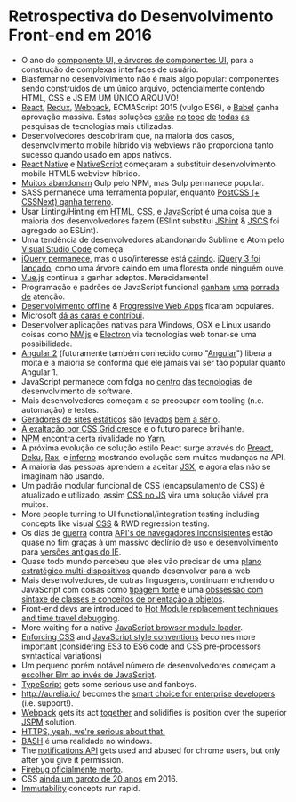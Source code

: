 # Retrospectiva do Desenvolvimento Front-end em 2016

* O ano do [componente UI, e árvores de componentes UI](http://developer.telerik.com/featured/front-end-application-frameworks-component-architectures/), para a construção de complexas interfaces de usuário.
* Blasfemar no desenvolvimento não é mais algo popular: componentes sendo construídos de um único arquivo, potencialmente contendo HTML, CSS e JS EM UM ÚNICO ARQUIVO!
* [React](https://facebook.github.io/react/), [Redux](http://redux.js.org/), [Webpack](https://webpack.js.org/), ECMAScript 2015 (vulgo ES6), e [Babel](https://babeljs.io/) ganha aprovação massiva. Estas soluções [estão](http://stackoverflow.com/research/developer-survey-2016#technology-trending-tech-on-stack-overflow) [no](https://ashleynolan.co.uk/blog/frontend-tooling-survey-2016-results#js-bundlers) [topo](https://ashleynolan.co.uk/blog/frontend-tooling-survey-2016-results#js-framework-essential) [de](http://stateofjs.com/2016/frontend/) [todas](http://stateofjs.com/2016/flavors/) [as](http://stateofjs.com/2016/buildtools/) pesquisas de tecnologias mais utilizadas.
* Desenvolvedores descobriram que, na maioria dos casos, desenvolvimento mobile híbrido via webviews não proporciona tanto sucesso quando usado em apps nativos.
* [React Native](https://facebook.github.io/react-native/) e [NativeScript](https://www.nativescript.org/) começaram a substituir desenvolvimento mobile HTML5 webview híbrido.
* [Muitos abandonam](https://medium.freecodecamp.com/why-i-left-gulp-and-grunt-for-npm-scripts-3d6853dd22b8#.f9waa6mnx) Gulp pelo NPM, mas Gulp permanece popular.
* SASS permanece uma ferramenta popular, enquanto [PostCSS (+ CSSNext) ganha terreno](https://tylergaw.com/articles/sass-to-postcss).
* Usar Linting/Hinting em [HTML](http://htmlhint.com/), [CSS](http://stylelint.io/), e [JavaScript](http://eslint.org/) é uma coisa que
a maioria dos desenvolvedores fazem (ESlint substitui [JShint](http://jshint.com/) & [JSCS](http://jscs.info/) foi agregado ao ESLint).
* Uma tendência de desenvolvedores abandonando Sublime e Atom pelo [Visual Studio Code](https://code.visualstudio.com/) começa.
* [jQuery permanece](https://trends.builtwith.com/javascript), mas o uso/interesse está [caindo](https://www.google.com/trends/explore?q=jQuery). [jQuery 3 foi lançado](https://blog.jquery.com/2016/06/09/jquery-3-0-final-released/), como uma árvore caindo em uma floresta onde ninguém ouve.
* [Vue.js](https://vuejs.org/) continua a ganhar adeptos. Merecidamente!
* Programação e padrões de JavaScript funcional [ganham](https://www.manning.com/books/functional-programming-in-javascript) [uma](https://github.com/MostlyAdequate/mostly-adequate-guide) [porrada](https://github.com/getify/Functional-Light-JS) [de](https://www.youtube.com/channel/UCO1cgjhGzsSYb1rsB4bFe4Q) atenção.
* [Desenvolvimento offline](https://developers.google.com/web/fundamentals/getting-started/codelabs/offline/) & [Progressive Web Apps](https://developers.google.com/web/progressive-web-apps/) ficaram populares.
* Microsoft [dá as caras e contribui](http://developer.telerik.com/featured/microsoft-done-lately/).
* Desenvolver aplicações nativas para Windows, OSX e Linux usando coisas como [NW.js](https://nwjs.io/) e [Electron](http://electron.atom.io/) via tecnologias web tonar-se uma possibilidade.
* [Angular 2](https://angular.io/) (futuramente também conhecido como "[Angular](https://juristr.com/blog/2016/12/let-me-explain-angular-release-cycles/)") libera a moita e a maioria se conforma que ele jamais vai ser tão popular quanto Angular 1.
* JavaScript permanece com folga no [centro](http://stackoverflow.com/research/developer-survey-2016#technology-top-tech-on-stack-overflow) [das](http://stackoverflow.com/research/developer-survey-2016#technology-most-popular-technologies) [tecnologias](http://stackoverflow.com/research/developer-survey-2016#technology-correlated-technologies) de desenvolvimento de software.
* Mais desenvolvedores começam a se preocupar com tooling (n.e. automação) e testes.
* [Geradores de sites estáticos](https://www.staticgen.com/) são [levados](https://github.com/vigetlabs/gulp-starter/tree/blendid) [bem a sério](https://phenomic.io/).
* [A exaltação por CSS Grid cresce](http://meyerweb.com/eric/thoughts/2016/12/05/css-grid/) e o futuro parece brilhante.
* [NPM](https://www.npmjs.com/) encontra certa rivalidade no [Yarn](https://yarnpkg.com/).
* A próxima evolução de solução estilo React surge através do [Preact](https://preactjs.com/), [Deku](https://github.com/anthonyshort/deku), [Rax](https://github.com/alibaba/rax), e [inferno](https://infernojs.org/) mostrando evolução sem muitas mudanças na API.
* A maioria das pessoas aprendem a aceitar  [JSX](https://facebook.github.io/jsx/), e agora elas não se imaginam não usando.
* Um padrão modular funcional de CSS (encapsulamento de CSS) é atualizado e utilizado, assim [CSS no JS](https://github.com/MicheleBertoli/css-in-js) vira uma solução viável pra muitos.
* More people turning to UI functional/integration testing including concepts like visual [CSS](https://css-tricks.com/automating-css-regression-testing/) & RWD regression testing.
* Os dias de [guerra](https://kangax.github.io/compat-table/es6/) contra [API's de navegadores inconsistentes](https://html5test.com/results/desktop.html) estão quase no fim graças à um massivo declínio de uso e desenvolvimento para [versões antigas do IE](https://www.netmarketshare.com/browser-market-share.aspx?qprid=2&qpcustomd=0).
* Quase todo mundo percebeu que eles vão precisar de uma [plano estratégico multi-dispositivos](http://www.intel.com/content/dam/www/public/us/en/images/iot/guide-to-iot-infographic.png) quando desenvolver para a web
* Mais desenvolvedores, de outras linguagens, continuam enchendo o JavaScript com coisas como  [tipagem forte](https://flowtype.org/) e uma  [obssessão com sintaxe de classes e conceitos de orientação a objetos](https://www.typescriptlang.org/).
* Front-end devs are introduced to [Hot Module replacement techniques and time travel debugging](https://code-cartoons.com/hot-reloading-and-time-travel-debugging-what-are-they-3c8ed2812f35#.ezlpqez1i).
* More waiting for a native [JavaScript browser module loader](https://whatwg.github.io/loader/).
* [Enforcing CSS](https://css-tricks.com/stylelint/) and [JavaScript style conventions](https://github.com/airbnb/javascript/tree/master/packages/eslint-config-airbnb) becomes more important (considering ES3 to ES6 code and CSS pre-processors syntactical variations)
* Um pequeno porém notável número de desenvolvedores começam a [escolher Elm ao invés de JavaScript](https://www.brianthicks.com/post/2016/04/22/state-of-elm-2016-results/).
* [TypeScript](https://www.typescriptlang.org/) gets some serious use and fanboys.
* http://aurelia.io/ becomes the [smart choice for enterprise developers](https://www.youtube.com/watch?v=6I_GwgoGm1w&t=3315s) (i.e. support!).
* [Webpack](https://webpack.js.org/configuration/) gets its act [together](https://opencollective.com/webpack) and solidifies is position over the superior [JSPM](https://www.pluralsight.com/courses/javascript-systemjs-jspm) solution.
* [HTTPS, yeah, we're serious about that.](https://developers.google.com/web/updates/2016/10/avoid-not-secure-warn)
* [BASH](https://msdn.microsoft.com/en-us/commandline/wsl/about) é uma realidade no windows.
* The [notifications API](https://developer.mozilla.org/en-US/docs/Web/API/Notifications_API/Using_the_Notifications_API) gets used and abused for chrome users, but only after you give it permission.
* [Firebug oficialmente morto](https://github.com/firebug/firebug).
* CSS [ainda um garoto de 20 anos](https://www.w3.org/Style/CSS20/) em 2016.
* [Immutability](https://facebook.github.io/immutable-js/) concepts run rapid.
